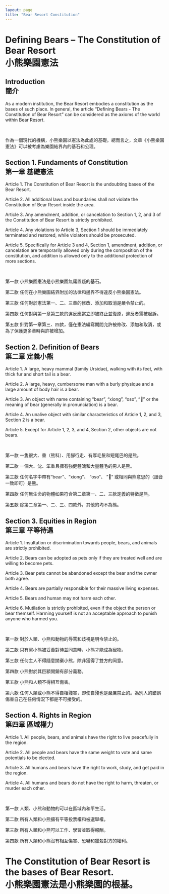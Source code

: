 ```yaml
---
layout: page
title: "Bear Resort Constitution"
---
```


# Defining Bears – The Constitution of Bear Resort <br> 小熊樂園憲法

## Introduction <br> 簡介

As a modern institution, the Bear Resort embodies a constitution as the bases of such place. In general, the article “Defining Bears - The Constitution of Bear Resort” can be considered as the axioms of the world within Bear Resort. 

<br>

作為一個現代的機構，小熊樂園以憲法為此處的基礎。總而言之，文章《小熊樂園憲法》可以被考慮為樂園結界內的基石和公理。

## Section 1. Fundaments of Constitution <br> 第一章 基礎憲法

Article 1. The Constitution of Bear Resort is the undoubting bases of the Bear Resort.

Article 2. All additional laws and boundaries shall not violate the Constitution of Bear Resort inside the area.

Article 3. Any amendment, addition, or cancelation to Section 1, 2, and 3 of the Constitution of Bear Resort is strictly prohibited.

Article 4. Any violations to Article 3, Section 1 should be immediately terminated and restored, while violators should be prosecuted. 

Article 5. Specifically for Article 3 and 4, Section 1, amendment, addition, or cancelation are temporarily allowed only during the composition of the constitution, and addition is allowed only to the additional protection of more sections.

<br>

第一款 小熊樂園憲法是小熊樂園無庸置疑的基石。

第二款 任何在小熊樂園結界附加的法律和邊界不得違反小熊樂園憲法。

第三款 任何對於憲法第一、二、三章的修改、添加和取消是嚴令禁止的。

第四款 任何對與第一章第三款的違反應當立即被終止並復原，違反者需被起訴。 

第五款 針對第一章第三、四款，僅在憲法編寫期間允許被修改、添加和取消，或為了保護更多章時與許被增加。

## Section 2. Definition of Bears <br> 第二章 定義小熊

Article 1. A large, heavy mammal (family Ursidae), walking with its feet, with thick fur and short tail is a bear.

Article 2. A large, heavy, cumbersome man with a burly physique and a large amount of body hair is a bear. 

Article 3. An object with name containing “bear”, “xiong”, “oso”, “🐻” or the meaning of bear (generally in pronunciation) is a bear.

Article 4. An unalive object with similar characteristics of Article 1, 2, and 3, Section 2 is a bear. 

Article 5. Except for Article 1, 2, 3, and 4, Section 2, other objects are not bears.

<br>

第一款 一隻很大、重（熊科）、用腳行走、有厚毛髮和短尾巴的是熊。

第二款 一個大、沈、笨重且擁有強健體魄和大量體毛的男人是熊。

第三款 任何名字中帶有“bear”、“xiong”、 “oso“、 ”🐻“ 或相同與熊意思的（讀音一致即可）是熊。

第四款 任何無生命的物體如果符合第二章第一、二、三款定義的特徵是熊。 

第五款 除第二章第一、二、三、四款外，其他的均不為熊。

## Section 3. Equities in Region <br> 第三章 平等待遇

Article 1. Insultation or discrimination towards people, bears, and animals are strictly prohibited.

Article 2. Bears can be adopted as pets only if they are treated well and are willing to become pets.

Article 3. Bear pets cannot be abandoned except the bear and the owner both agree.

Article 4. Bears are partially responsible for their massive living expenses. 

Article 5. Bears and human may not harm each other. 

Article 6. Mutilation is strictly prohibited, even if the object the person or bear themself. Harming yourself is not an acceptable approach to punish anyone who harmed you.

<br>

第一款 對於人類、小熊和動物的辱罵和歧視是明令禁止的。

第二款 只有黨小熊被妥善對待並同意時，小熊才能成為寵物。 

第三款 任何主人不得隨意拋棄小熊，除非獲得了雙方的同意。

第四款 小熊對於其巨額開銷有部分義務。

第五款 小熊和人類不得相互傷害。

第六款 任何人類或小熊不得自相殘害，即使自殘也是嚴厲禁止的。為別人的錯誤傷害自己在任何情況下都是不可接受的。

## Section 4. Rights in Region <br> 第四章 區域權力

Article 1. All people, bears, and animals have the right to live peacefully in the region.

Article 2. All people and bears have the same weight to vote and same potentials to be elected.

Article 3. All humans and bears have the right to work, study, and get paid in the region.

Article 4. All humans and bears do not have the right to harm, threaten, or murder each other.

<br>

第一款 人類、小熊和動物的可以在區域內和平生活。

第二款 所有人類和小熊擁有平等投票權和被選舉權。 

第三款 所有人類和小熊可以工作、學習並取得報酬。

第四款 所有人類和小熊沒有相互傷害、恐嚇和獵殺對方的權利。

# The Constitution of Bear Resort is the bases of Bear Resort. <br> 小熊樂園憲法是小熊樂園的根基。